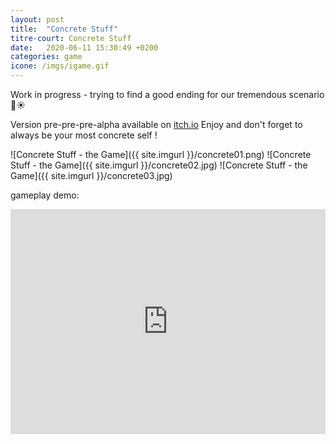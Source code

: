 ```yaml
---
layout: post
title:  "Concrete Stuff"
titre-court: Concrete Stuff
date:   2020-06-11 15:30:49 +0200
categories: game
icone: /imgs/igame.gif
---
```

Work in progress - trying to find a good ending for our tremendous scenario 💪☀️

Version pre-pre-pre-alpha available on [itch.io](https://wmanguild.itch.io/concretestuff-ham-and-cheese-version)
Enjoy and don't forget to always be your most concrete self !

![Concrete Stuff - the Game]({{ site.imgurl }}/concrete01.png)
![Concrete Stuff - the Game]({{ site.imgurl }}/concrete02.jpg)
![Concrete Stuff - the Game]({{ site.imgurl }}/concrete03.jpg)

gameplay demo:
<iframe width="100%" height="360" src="https://www.youtube.com/embed/Nv1SXL5jB0o" frameborder="0" allow="accelerometer; autoplay; encrypted-media; gyroscope; picture-in-picture" allowfullscreen></iframe>
